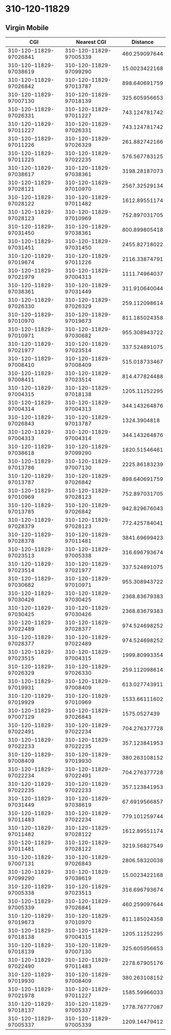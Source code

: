 # 310-120-11829
## Virgin Mobile


| CGI | Nearest CGI | Distance |
|-----|-------------|----------|
| 310-120-11829-97026841 | 310-120-11829-97005339 | 460.259097644 |
| 310-120-11829-97038619 | 310-120-11829-97099290 | 15.0023422168 |
| 310-120-11829-97026842 | 310-120-11829-97013787 | 898.640691759 |
| 310-120-11829-97007130 | 310-120-11829-97018139 | 325.605956653 |
| 310-120-11829-97026331 | 310-120-11829-97011227 | 743.124781742 |
| 310-120-11829-97011227 | 310-120-11829-97026331 | 743.124781742 |
| 310-120-11829-97011226 | 310-120-11829-97026329 | 261.882742166 |
| 310-120-11829-97011225 | 310-120-11829-97022235 | 576.567783125 |
| 310-120-11829-97038617 | 310-120-11829-97038361 | 3198.28187073 |
| 310-120-11829-97028121 | 310-120-11829-97010970 | 2567.32529134 |
| 310-120-11829-97028122 | 310-120-11829-97011482 | 1612.89551174 |
| 310-120-11829-97028123 | 310-120-11829-97010969 | 752.897031705 |
| 310-120-11829-97031450 | 310-120-11829-97038361 | 800.899805418 |
| 310-120-11829-97031451 | 310-120-11829-97031450 | 2455.82718022 |
| 310-120-11829-97019674 | 310-120-11829-97011226 | 2116.33874791 |
| 310-120-11829-97021979 | 310-120-11829-97004313 | 1111.74964037 |
| 310-120-11829-97038361 | 310-120-11829-97031449 | 311.910640044 |
| 310-120-11829-97026330 | 310-120-11829-97026329 | 259.112098614 |
| 310-120-11829-97010970 | 310-120-11829-97019673 | 811.185024358 |
| 310-120-11829-97010971 | 310-120-11829-97030682 | 955.308943722 |
| 310-120-11829-97021977 | 310-120-11829-97023514 | 337.524891075 |
| 310-120-11829-97008410 | 310-120-11829-97008409 | 515.018733467 |
| 310-120-11829-97008411 | 310-120-11829-97023514 | 814.477824488 |
| 310-120-11829-97004315 | 310-120-11829-97018138 | 1205.11252295 |
| 310-120-11829-97004314 | 310-120-11829-97004313 | 344.143264876 |
| 310-120-11829-97026843 | 310-120-11829-97013787 | 1324.3904818 |
| 310-120-11829-97004313 | 310-120-11829-97004314 | 344.143264876 |
| 310-120-11829-97038618 | 310-120-11829-97099290 | 1820.51546461 |
| 310-120-11829-97013786 | 310-120-11829-97007130 | 2225.86183239 |
| 310-120-11829-97013787 | 310-120-11829-97026842 | 898.640691759 |
| 310-120-11829-97010969 | 310-120-11829-97028123 | 752.897031705 |
| 310-120-11829-97013785 | 310-120-11829-97026842 | 942.829676043 |
| 310-120-11829-97028379 | 310-120-11829-97028123 | 772.425784041 |
| 310-120-11829-97028378 | 310-120-11829-97011481 | 3841.69699423 |
| 310-120-11829-97023513 | 310-120-11829-97005338 | 316.696793674 |
| 310-120-11829-97023514 | 310-120-11829-97021977 | 337.524891075 |
| 310-120-11829-97030682 | 310-120-11829-97010971 | 955.308943722 |
| 310-120-11829-97030426 | 310-120-11829-97030425 | 2368.83679383 |
| 310-120-11829-97030425 | 310-120-11829-97030426 | 2368.83679383 |
| 310-120-11829-97022489 | 310-120-11829-97028377 | 974.524698252 |
| 310-120-11829-97028377 | 310-120-11829-97022489 | 974.524698252 |
| 310-120-11829-97023515 | 310-120-11829-97004315 | 1999.80993354 |
| 310-120-11829-97026329 | 310-120-11829-97026330 | 259.112098614 |
| 310-120-11829-97019931 | 310-120-11829-97008409 | 613.027743911 |
| 310-120-11829-97019929 | 310-120-11829-97010969 | 1533.66111602 |
| 310-120-11829-97007129 | 310-120-11829-97026843 | 1575.0527439 |
| 310-120-11829-97022491 | 310-120-11829-97022234 | 704.276377728 |
| 310-120-11829-97022233 | 310-120-11829-97022235 | 357.123841953 |
| 310-120-11829-97008409 | 310-120-11829-97019930 | 380.263108152 |
| 310-120-11829-97022234 | 310-120-11829-97022491 | 704.276377728 |
| 310-120-11829-97022235 | 310-120-11829-97022233 | 357.123841953 |
| 310-120-11829-97031449 | 310-120-11829-97038619 | 67.6919566857 |
| 310-120-11829-97011483 | 310-120-11829-97022234 | 779.101259744 |
| 310-120-11829-97011482 | 310-120-11829-97028122 | 1612.89551174 |
| 310-120-11829-97011481 | 310-120-11829-97028122 | 3219.56827549 |
| 310-120-11829-97007131 | 310-120-11829-97026843 | 2806.58320038 |
| 310-120-11829-97099290 | 310-120-11829-97038619 | 15.0023422168 |
| 310-120-11829-97005338 | 310-120-11829-97023513 | 316.696793674 |
| 310-120-11829-97005339 | 310-120-11829-97026841 | 460.259097644 |
| 310-120-11829-97019673 | 310-120-11829-97010970 | 811.185024358 |
| 310-120-11829-97018138 | 310-120-11829-97004315 | 1205.11252295 |
| 310-120-11829-97018139 | 310-120-11829-97007130 | 325.605956653 |
| 310-120-11829-97022490 | 310-120-11829-97011483 | 2278.67905176 |
| 310-120-11829-97019930 | 310-120-11829-97008409 | 380.263108152 |
| 310-120-11829-97021978 | 310-120-11829-97011227 | 1585.59966033 |
| 310-120-11829-97018137 | 310-120-11829-97005337 | 1778.76777087 |
| 310-120-11829-97005337 | 310-120-11829-97005339 | 1209.14479412 |
